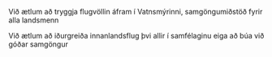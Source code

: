 Við ætlum að tryggja flugvöllin áfram í Vatnsmýrinni, samgöngumiðstöð fyrir alla landsmenn

Við ætlum að iðurgreiða innanlandsflug þvi allir í samfélaginu eiga að búa við góðar samgöngur
